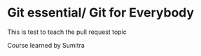 # Git essential/ Git for Everybody

This is test to teach the pull request topic

Course learned by Sumitra
